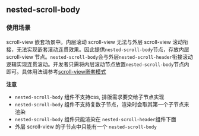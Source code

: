 ## nested-scroll-body

<!-- UTSCOMJSON.nested-scroll-body.description -->

<!-- UTSCOMJSON.nested-scroll-body.attribute -->

<!-- UTSCOMJSON.nested-scroll-body.event -->

### 使用场景

scroll-view 嵌套场景中。内层滚动 scroll-view 无法与外层 scroll-view 滚动衔接，无法实现嵌套滚动连贯效果。因此提供`nested-scroll-body`节点，存放内层 scroll-view 节点。`nested-scroll-body`会与外层`nested-scroll-header`衔接滚动逻辑实现连贯滚动。开发者只需将内层滚动节点放置`nested-scroll-body`节点内即可。具体用法请参考[scroll-view嵌套模式](https://doc.dcloud.net.cn/uni-app-x/component/scroll-view.html#nested-scroll-view)

**注意**

+ `nested-scroll-body` 组件不支持css, 排版需求要交给子节点实现
+ `nested-scroll-body` 组件不支持复数子节点，渲染时会取其第一个子节点来渲染
+ `nested-scroll-body` 组件只能渲染在 `nested-scroll-header`组件下面
+ 外层 scroll-view 的子节点中只能有一个 `nested-scroll-body`

<!-- UTSCOMJSON.nested-scroll-body.compatibility -->

<!-- UTSCOMJSON.nested-scroll-body.children -->

<!-- UTSCOMJSON.nested-scroll-body.example -->

<!-- UTSCOMJSON.nested-scroll-body.reference -->
